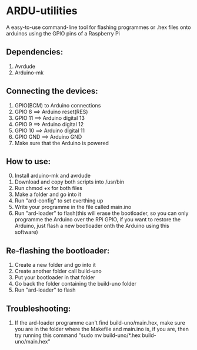 # ARDU-utilities
A easy-to-use command-line tool for flashing programmes or .hex files onto arduinos using the GPIO pins of a Raspberry Pi

## Dependencies:
1. Avrdude
2. Arduino-mk

## Connecting the devices:
1. GPIO(BCM) to Arduino connections
2. GPIO 8  ==>  Arduino reset(RES)
4. GPIO 11  ==>  Arduino digital 13
5. GPIO 9  ==>  Arduino digital 12
6. GPIO 10  ==>  Arduino digital 11
8. GPIO GND  ==>  Arduino GND
9. Make sure that the Arduino is powered

## How to use:
0. Install arduino-mk and avrdude
1. Download and copy both scripts into /usr/bin
2. Run chmod +x for both files
3. Make a folder and go into it
4. Run "ard-config" to set everthing up
5. Write your programme in the file called main.ino
6. Run "ard-loader" to flash(this will erase the bootloader, so you can only programme the Arduino over the RPi GPIO, if you want to restore the Arduino, just flash a new bootloader onth the Arduino using this software)

## Re-flashing the bootloader:
1. Create a new folder and go into it
2. Create another folder call build-uno
3. Put your bootloader in that folder
4. Go back the folder containing the build-uno folder
5. Run "ard-loader" to flash

## Troubleshooting:
1. If the ard-loader programme can't find build-uno/main.hex, make sure you are in the folder where the Makefile and main.ino is, if you are, then try running this command "sudo mv build-uno/*.hex build-uno/main.hex" 
